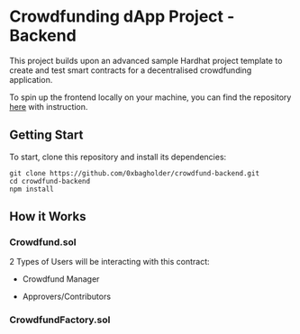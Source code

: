 # Crowdfunding dApp Project - Backend

This project builds upon an advanced sample Hardhat project template to create and test smart contracts for a decentralised crowdfunding application.

To spin up the frontend locally on your machine, you can find the repository [here](https://github.com/0xbagholder/crowdfund-frontend) with instruction.

## Getting Start

To start, clone this repository and install its dependencies:

```shell
git clone https://github.com/0xbagholder/crowdfund-backend.git
cd crowdfund-backend
npm install
```

## How it Works

### Crowdfund.sol

2 Types of Users will be interacting with this contract:

- Crowdfund Manager

- Approvers/Contributors

### CrowdfundFactory.sol

